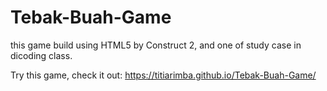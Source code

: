 # Tebak-Buah-Game
this game build using HTML5 by Construct 2, and one of study case in dicoding class.

Try this game, check it out:
https://titiarimba.github.io/Tebak-Buah-Game/
